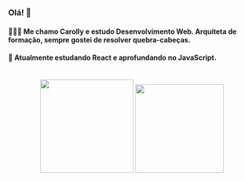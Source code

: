 ### Olá! 👋

#### 👩🏻‍💻 Me chamo Carolly e estudo Desenvolvimento Web. Arquiteta de formação, sempre gostei de resolver quebra-cabeças. 
#### 👾 Atualmente estudando React e aprofundando no JavaScript. 

<div align="center"><br>
  <img width="190px" src="https://github-readme-stats.vercel.app/api/top-langs/?username=carollyb&layout=compact&theme=radical" />
  <img width="180em" src="https://github-readme-stats.vercel.app/api?username=carollyb&show_icons=true&theme=radical" />
</div>

